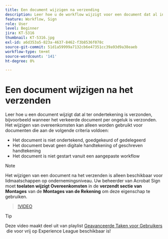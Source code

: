 ```yaml
---
title: Een document wijzigen na verzending
description: Leer hoe u de workflow wijzigt voor een document dat al in uitvoering is
feature: Workflow, Sign
role: User
level: Beginner
jira: KT-5316
thumbnail: KT-5316.jpg
exl-id: a6d353a5-823a-4637-8462-f3b8536f078c
source-git-commit: 51d1a59999a7132cb6e47351cc39a93d9a38eaeb
workflow-type: tm+mt
source-wordcount: '141'
ht-degree: 0%

---
```


# Een document wijzigen na het verzenden

Leer hoe u een document wijzigt dat al ter ondertekening is verzonden, bijvoorbeeld wanneer het verkeerde document per ongeluk is verzonden. Het wijzigen van overeenkomsten kan alleen worden gebruikt voor documenten die aan de volgende criteria voldoen:

* Het document is niet ondertekend, goedgekeurd of gedelegeerd
* Het document bevat geen digitale handtekening of geschreven handtekening
* Het document is niet gestart vanuit een aangepaste workflow


>[!NOTE]
>
>Het wijzigen van een document na het verzenden is alleen beschikbaar voor lidmaatschappen op ondernemingsniveau. Uw beheerder van Acrobat Sign moet **toelaten wijzigt Overeenkomsten** in de **verzendt sectie van Montages** van de **Montages van de Rekening** om deze eigenschap te gebruiken.

>[!VIDEO](https://video.tv.adobe.com/v/342299?quality=12&learn=on&hidetitle=true)

>[!TIP]
>
>Deze video maakt deel uit van playlist [&#x200B; Geavanceerde Taken voor Gebruikers &#x200B;](https://experienceleague.adobe.com/nl/playlists/acrobat-sign-perform-advanced-tasks-business-users) die voor vrij op Experience League beschikbaar is!
